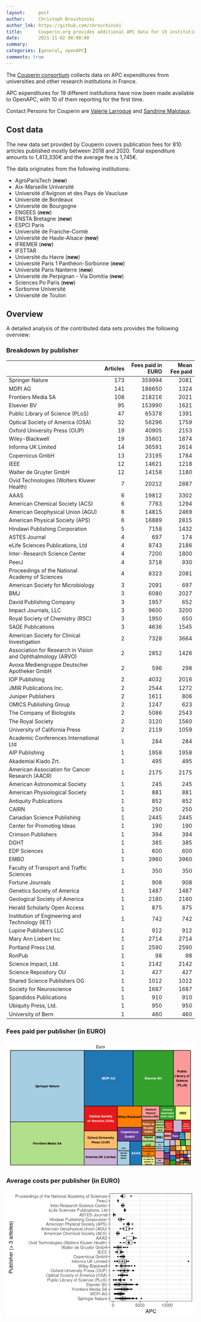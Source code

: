 ```yaml
---
layout:     post
author:     Christoph Broschinski
author_lnk: https://github.com/cbroschinski
title:      Couperin.org provides additional APC data for 19 institutions
date:       2021-11-02 08:00:00
summary:    
categories: [general, openAPC]
comments: true
---
```





The [Couperin consortium](https://couperin.org) collects data on APC expenditures from universities and other research institutions in France. 

APC expenditures for 19 different institutions have now been made available to OpenAPC, with 10 of them reporting for the first time.

Contact Persons for Couperin are [Valerie Larroque](mailto:valerie.larroque@couperin.org) and [Sandrine Malotaux](mailto:sandrine.malotaux@inp-toulouse.fr).

## Cost data



The new data set provided by Couperin covers publication fees for 810 articles published mostly between 2018 and 2020. Total expenditure amounts to 1,413,330€ and the average fee is 1,745€.

The data originates from the following institutions:

- AgroParisTech (**new**)
- Aix-Marseille Université
- Université d'Avignon et des Pays de Vaucluse
- Université de Bordeaux
- Université de Bourgogne
- ENGEES (**new**)
- ENSTA Bretagne (**new**)
- ESPCI Paris
- Université de Franche-Comté
- Université de Haute-Alsace (**new**)
- IFREMER (**new**)
- IFSTTAR
- Université du Havre (**new**)
- Université Paris 1 Panthéon-Sorbonne (**new**)
- Université Paris Nanterre (**new**)
- Université de Perpignan - Via Domitia  (**new**)
- Sciences Po Paris (**new**)
- Sorbonne Université
- Université de Toulon

## Overview

A detailed analysis of the contributed data sets provides the following overview:

### Breakdown by publisher


|                                                            | Articles| Fees paid in EURO| Mean Fee paid|
|:-----------------------------------------------------------|--------:|-----------------:|-------------:|
|Springer Nature                                             |      173|            359994|          2081|
|MDPI AG                                                     |      141|            186650|          1324|
|Frontiers Media SA                                          |      108|            218216|          2021|
|Elsevier BV                                                 |       95|            153990|          1621|
|Public Library of Science (PLoS)                            |       47|             65378|          1391|
|Optical Society of America (OSA)                            |       32|             56296|          1759|
|Oxford University Press (OUP)                               |       19|             40905|          2153|
|Wiley-Blackwell                                             |       19|             35601|          1874|
|Informa UK Limited                                          |       14|             36591|          2614|
|Copernicus GmbH                                             |       13|             23195|          1784|
|IEEE                                                        |       12|             14621|          1218|
|Walter de Gruyter GmbH                                      |       12|             14158|          1180|
|Ovid Technologies (Wolters Kluwer Health)                   |        7|             20212|          2887|
|AAAS                                                        |        6|             19812|          3302|
|American Chemical Society (ACS)                             |        6|              7763|          1294|
|American Geophysical Union (AGU)                            |        6|             14815|          2469|
|American Physical Society (APS)                             |        6|             16889|          2815|
|Hindawi Publishing Corporation                              |        5|              7158|          1432|
|ASTES Journal                                               |        4|               697|           174|
|eLife Sciences Publications, Ltd                            |        4|              8743|          2186|
|Inter-Research Science Center                               |        4|              7200|          1800|
|PeerJ                                                       |        4|              3718|           930|
|Proceedings of the National Academy of Sciences             |        4|              8323|          2081|
|American Society for Microbiology                           |        3|              2091|           697|
|BMJ                                                         |        3|              6080|          2027|
|David Publishing Company                                    |        3|              1957|           652|
|Impact Journals, LLC                                        |        3|              9600|          3200|
|Royal Society of Chemistry (RSC)                            |        3|              1950|           650|
|SAGE Publications                                           |        3|              4636|          1545|
|American Society for Clinical Investigation                 |        2|              7328|          3664|
|Association for Research in Vision and Ophthalmology (ARVO) |        2|              2852|          1426|
|Avoxa Mediengruppe Deutscher Apotheker GmbH                 |        2|               596|           298|
|IOP Publishing                                              |        2|              4032|          2016|
|JMIR Publications Inc.                                      |        2|              2544|          1272|
|Juniper Publishers                                          |        2|              1611|           806|
|OMICS Publishing Group                                      |        2|              1247|           623|
|The Company of Biologists                                   |        2|              5086|          2543|
|The Royal Society                                           |        2|              3120|          1560|
|University of California Press                              |        2|              2119|          1059|
|Academic Conferences International Ltd                      |        1|               284|           284|
|AIP Publishing                                              |        1|              1958|          1958|
|Akademiai Kiado Zrt.                                        |        1|               495|           495|
|American Association for Cancer Research (AACR)             |        1|              2175|          2175|
|American Astronomical Society                               |        1|               245|           245|
|American Physiological Society                              |        1|               881|           881|
|Antiquity Publications                                      |        1|               852|           852|
|CAIRN                                                       |        1|               250|           250|
|Canadian Science Publishing                                 |        1|              2445|          2445|
|Center for Promoting Ideas                                  |        1|               190|           190|
|Crimson Publishers                                          |        1|               394|           394|
|DGHT                                                        |        1|               385|           385|
|EDP Sciences                                                |        1|               600|           600|
|EMBO                                                        |        1|              3960|          3960|
|Faculty of Transport and Traffic Sciences                   |        1|               350|           350|
|Fortune Journals                                            |        1|               908|           908|
|Genetics Society of America                                 |        1|              1487|          1487|
|Geological Society of America                               |        1|              2180|          2180|
|Herald Scholarly Open Access                                |        1|               875|           875|
|Institution of Engineering and Technology (IET)             |        1|               742|           742|
|Lupine Publishers LLC                                       |        1|               912|           912|
|Mary Ann Liebert Inc                                        |        1|              2714|          2714|
|Portland Press Ltd.                                         |        1|              2590|          2590|
|RonPub                                                      |        1|                98|            98|
|Science Impact, Ltd.                                        |        1|              2142|          2142|
|Science Repository OU                                       |        1|               427|           427|
|Shared Science Publishers OG                                |        1|              1012|          1012|
|Society for Neuroscience                                    |        1|              1687|          1687|
|Spandidos Publications                                      |        1|               910|           910|
|Ubiquity Press, Ltd.                                        |        1|               950|           950|
|University of Bern                                          |        1|               460|           460|

### Fees paid per publisher (in EURO)

![plot of chunk tree_couperin_2021_11_02_full](/figure/tree_couperin_2021_11_02_full-1.png)

###  Average costs per publisher (in EURO)

![plot of chunk box_couperin_2021_11_02_publisher_full](/figure/box_couperin_2021_11_02_publisher_full-1.png)
